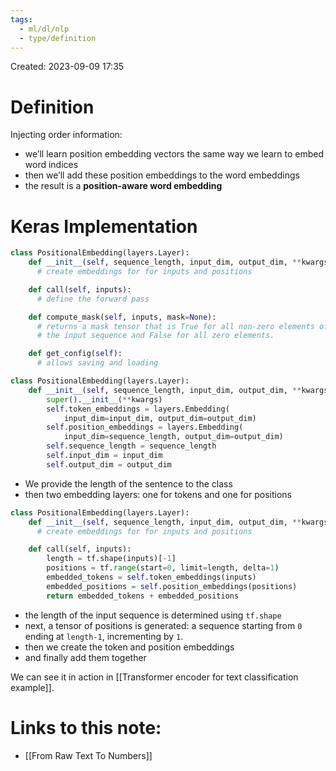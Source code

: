 ```yaml
---
tags:
  - ml/dl/nlp
  - type/definition
---
```

Created: 2023-09-09 17:35
# Definition

Injecting order information:

- we’ll learn position embedding vectors the same way we learn to embed word indices
- then we’ll add these position embeddings to the word embeddings
- the result is a **position-aware word embedding**

# Keras Implementation
```python
class PositionalEmbedding(layers.Layer):
    def __init__(self, sequence_length, input_dim, output_dim, **kwargs):
      # create embeddings for for inputs and positions

    def call(self, inputs):
      # define the forward pass

    def compute_mask(self, inputs, mask=None):
      # returns a mask tensor that is True for all non-zero elements of 
      # the input sequence and False for all zero elements.

    def get_config(self):
      # allows saving and loading
```

```python
class PositionalEmbedding(layers.Layer):
    def __init__(self, sequence_length, input_dim, output_dim, **kwargs):
        super().__init__(**kwargs)
        self.token_embeddings = layers.Embedding(
            input_dim=input_dim, output_dim=output_dim)
        self.position_embeddings = layers.Embedding(
            input_dim=sequence_length, output_dim=output_dim)
        self.sequence_length = sequence_length
        self.input_dim = input_dim
        self.output_dim = output_dim
```
- We provide the length of the sentence to the class
- then two embedding layers: one for tokens and one for positions

```python
class PositionalEmbedding(layers.Layer):
    def __init__(self, sequence_length, input_dim, output_dim, **kwargs):
      # create embeddings for for inputs and positions

    def call(self, inputs):
        length = tf.shape(inputs)[-1]
        positions = tf.range(start=0, limit=length, delta=1)
        embedded_tokens = self.token_embeddings(inputs)
        embedded_positions = self.position_embeddings(positions)
        return embedded_tokens + embedded_positions  
```
- the length of the input sequence is determined using `tf.shape`
- next, a tensor of positions is generated: a sequence starting from `0` ending at `length-1`, incrementing by `1`.
- then we create the token and position embeddings
- and finally add them together

We can see it in action in [[Transformer encoder for text classification example]].


# Links to this note:
- [[From Raw Text To Numbers]]
